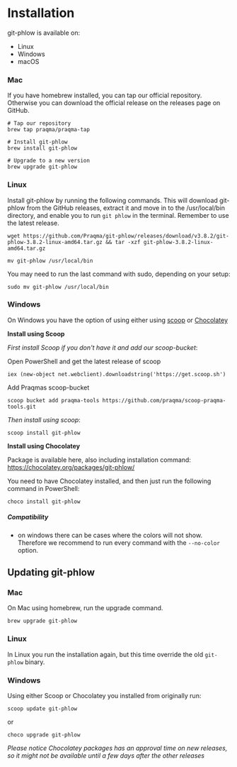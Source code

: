 # Installation

git-phlow is available on:
- Linux
- Windows
- macOS

### Mac
If you have homebrew installed, you can tap our official repository. Otherwise you can download the official release on the releases page on GitHub.

```shell
# Tap our repository
brew tap praqma/praqma-tap

# Install git-phlow
brew install git-phlow

# Upgrade to a new version
brew upgrade git-phlow
```


### Linux
Install git-phlow by running the following commands. This will download git-phlow from the GitHub releases, extract it and move in to the /usr/local/bin directory, and enable you to run `git phlow` in the terminal. Remember to use the latest release.

```shell
wget https://github.com/Praqma/git-phlow/releases/download/v3.8.2/git-phlow-3.8.2-linux-amd64.tar.gz && tar -xzf git-phlow-3.8.2-linux-amd64.tar.gz

mv git-phlow /usr/local/bin
```

You may need to run the last command with sudo, depending on your setup:

```
sudo mv git-phlow /usr/local/bin
```

### Windows

On Windows you have the option of using either using [scoop](http://scoop.sh/) or [Chocolatey](https://chocolatey.org/)

**Install using Scoop**

_First install Scoop if you don't have it and add our scoop-bucket_:

Open PowerShell and get the latest release of scoop
```
iex (new-object net.webclient).downloadstring('https://get.scoop.sh')
```
Add Praqmas scoop-bucket
```
scoop bucket add praqma-tools https://github.com/praqma/scoop-praqma-tools.git
```

_Then install using scoop_:
```
scoop install git-phlow
```

**Install using Chocolatey**

Package is available here, also including installation command: https://chocolatey.org/packages/git-phlow/

You need to have Chocolatey installed, and then just run the following command in PowerShell:

    choco install git-phlow


##### Compatibility
- on windows there can be cases where the colors will not show. Therefore we recommend to run every command with the `--no-color` option. 

## Updating git-phlow
### Mac
On Mac using homebrew, run the upgrade command.

```shell
brew upgrade git-phlow
```
### Linux
In Linux you run the installation again, but this time override the old `git-phlow` binary.

### Windows
Using either Scoop or Chocolatey you installed from originally run:
```
scoop update git-phlow
```
or
```
choco upgrade git-phlow
```
_Please notice Chocolatey packages has an approval time on new releases, so it might not be available until a few days after the other releases_
